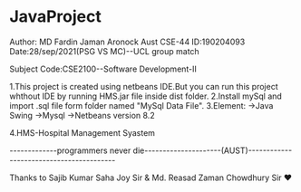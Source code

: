 # JavaProject

Author:
MD Fardin Jaman Aronock
Aust CSE-44
ID:190204093
Date:28/sep/2021(PSG VS MC)--UCL group match 

Subject Code:CSE2100--Software Development-II

1.This project is created using netbeans IDE.But you can run this project whthout IDE by running HMS.jar file inside dist folder.
2.Install mySql and import .sql file form folder named "MySql Data File".
3.Element:
	->Java Swing
	->Mysql
	->Netbeans version 8.2

4.HMS-Hospital Management Syastem

-------------programmers never die---------------------(AUST)-----------------------------------------

Thanks to Sajib Kumar Saha Joy Sir & Md. Reasad Zaman Chowdhury Sir ❤

